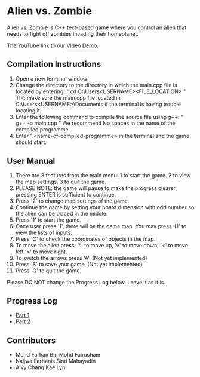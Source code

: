 # Alien vs. Zombie

Alien vs. Zombie is C++ text-based game where you control an alien that needs to fight off zombies invading their homeplanet.

The YouTube link to our [Video Demo](https://www.youtube.com/watch?v=qx9FZV_0UcY).

## Compilation Instructions

1) Open a new terminal window
2) Change the directory to the directory in which the main.cpp file is located by entering: " cd C:\Users\<USERNAME>\<FILE_LOCATION> "
    TIP: make sure the main.cpp file located in C:\Users\<USERNAME>\Documents if the terminal is having trouble locating it.
3) Enter the following command to compile the source file using g++:
    " g++ -o <name-you-want-to-give> main.cpp "
    We recommend No spaces in the name of the compiled programme.
4) Enter ".\<name-of-compiled-programme> in the terminal and the game should start.


## User Manual

1) There are 3 features from the main menu:
    1 to start the game.
    2 to view the map settings.
    3 to quit the game.
2) PLEASE NOTE: the game will pause to make the progress clearer, pressing ENTER is sufficient to continue.
3) Press '2' to change map settings of the game.
4) Continue the game by setting your board dimension with odd number so the alien can be placed in the middle.
5) Press '1' to start the game.
6) Once user press '1', there will be the game map. You may press 'H' to view the lists of inputs.
7) Press 'C' to check the coordinates of objects in the map.
8) To move the alien press: 
    '^' to move up,
    'v' to move down, 
    '<' to move left 
    '>' to move right.
9) To switch the arrows press 'A'. (Not yet implemented)
10) Press 'S' to save your game. (Not yet implemented)
11) Press 'Q' to quit the game.

Please DO NOT change the Progress Log below. Leave it as it is.

## Progress Log

- [Part 1](PART1.md)
- [Part 2](PART2.md)

## Contributors

- Mohd Farhan Bin Mohd Fairusham
- Najjwa Farhanis Binti Mahayadin
- Alvy Chang Kae Lyn


